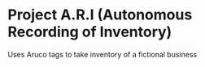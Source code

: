 # Project A.R.I (Autonomous Recording of Inventory)
Uses Aruco tags to take inventory of a fictional business
